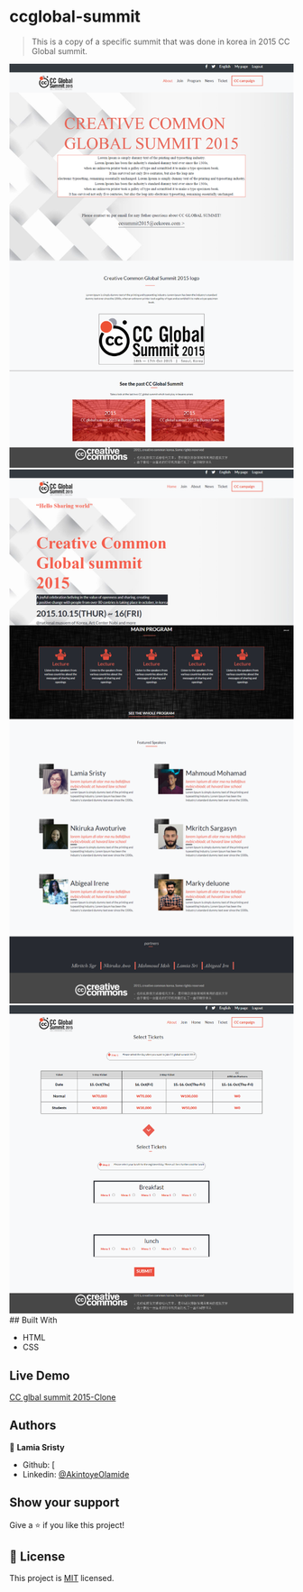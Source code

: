 # ccglobal-summit

> This is a copy of a specific summit that was done in korea in 2015 CC Global summit.

<img src="img/screencapture-file-C-Users-Hp-Documents-Microverse-full-time-course-ccglobal-Summit-ccglobal-summit-about-html-2020-08-12-04_26_00.png">
<img src="img/screencapture-file-C-Users-Hp-Documents-Microverse-full-time-course-ccglobal-Summit-ccglobal-summit-index-html-2020-08-12-04_25_44.png">
<img src="img/screencapture-file-C-Users-Hp-Documents-Microverse-full-time-course-ccglobal-Summit-ccglobal-summit-ticket-html-2020-08-12-04_26_11.png">
## Built With

- HTML
- CSS

## Live Demo

[CC glbal summit 2015-Clone](https://rawcdn.githack.com/AkintoyeOlamide/ccglobal-summit/2b1db1ae5d53453f6362546f9e91eeb518b5312f/index.html)

## Authors

👤 **Lamia Sristy**
- Github: [
- Linkedin: [@AkintoyeOlamide](http://github.com/AkintoyeOlamide)

## Show your support

Give a ⭐️ if you like this project!

## 📝 License

This project is [MIT](lic.url) licensed.
